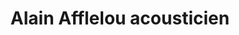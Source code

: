 ---
title: "Alain Afflelou acousticien"
url: /orange/alain-afflelou-acousticien/
shop: les appareils auditifs
---